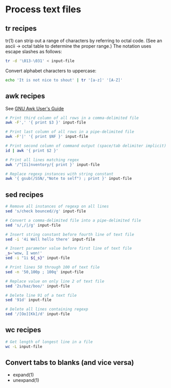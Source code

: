# Process text files

## tr recipes

tr(1) can strip out a range of characters by referring to octal code. (See an ascii -> octal table to determine the proper range.) The notation uses escape slashes as follows:

```bash
tr -d '\013-\031' < input-file
```

Convert alphabet characters to uppercase:

```bash
echo 'It is not nice to shout' | tr '[a-z]' '[A-Z]'
```

## awk recipes

See [GNU Awk User's Guide](https://www.gnu.org/software/gawk/manual/html_node/index.html)

```bash
# Print third column of all rows in a comma-delimited file
awk -F',' '{ print $3 }' input-file

# Print last column of all rows in a pipe-delimited file
awk -F'|' '{ print $NF }' input-file

# Print second column of command output (space/tab delimiter implicit)
id | awk '{ print $2 }'

# Print all lines matching regex
awk '/^[Ii]nventory/{ print }' input-file

# Replace regexp instances with string constant
awk '{ gsub(/SSN/,"Note to self") ; print }' input-file
```

## sed recipes

```bash
# Remove all instances of regexp on all lines
sed 's/check bounced//g' input-file

# Convert a comma-delimited file into a pipe-delimited file
sed 's/,/|/g' input-file

# Insert string constant before fourth line of text file 
sed -i '4i Well hello there' input-file

# Insert parameter value before first line of text file
_s='wow, I won!'
sed -i "1i ${_s}" input-file

# Print lines 50 through 100 of text file
sed -n '50,100p ; 100q' input-file

# Replace value on only line 2 of text file
sed '2s/baz/boo/' input-file

# Delete line 91 of a text file
sed '91d' input-file

# Delete all lines containing regexp
sed '/[Oo][Kk]/d' input-file
```

## wc recipes

```bash
# Get length of longest line in a file
wc -L input-file
```

## Convert tabs to blanks (and vice versa)

* expand(1)
* unexpand(1)

